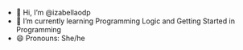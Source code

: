 - 👋 Hi, I’m @izabellaodp
- 🌱 I’m currently learning Programming Logic and Getting Started in Programming
- 😄 Pronouns: She/he

